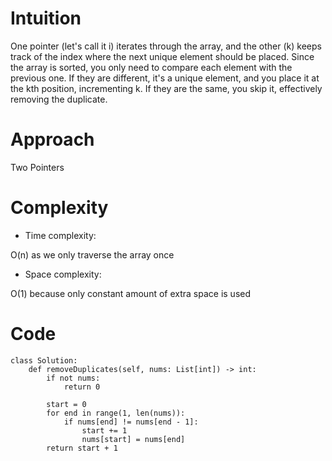 # Intuition
<!-- Describe your first thoughts on how to solve this problem. -->
One pointer (let's call it i) iterates through the array, and the other (k) keeps track of the index where the next unique element should be placed. Since the array is sorted, you only need to compare each element with the previous one. If they are different, it's a unique element, and you place it at the kth position, incrementing k. If they are the same, you skip it, effectively removing the duplicate. 

# Approach
<!-- Describe your approach to solving the problem. -->
Two Pointers

# Complexity
- Time complexity:
<!-- Add your time complexity here, e.g. $$O(n)$$ -->
O(n) as we only traverse the array once

- Space complexity:
<!-- Add your space complexity here, e.g. $$O(n)$$ -->
O(1) because only constant amount of extra space is used

# Code
```python3 []
class Solution:
    def removeDuplicates(self, nums: List[int]) -> int:
        if not nums:
            return 0

        start = 0
        for end in range(1, len(nums)):
            if nums[end] != nums[end - 1]:
                start += 1
                nums[start] = nums[end]
        return start + 1
        
```
